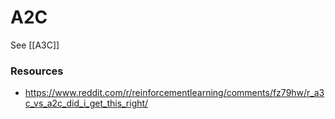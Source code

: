 # A2C

See [[A3C]]

### Resources

- https://www.reddit.com/r/reinforcementlearning/comments/fz79hw/r_a3c_vs_a2c_did_i_get_this_right/